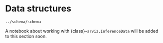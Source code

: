 # Data structures

```{toctree}
../schema/schema
```

A notebook about working with {class}`~arviz.InferenceData` will be added to
this section soon.
